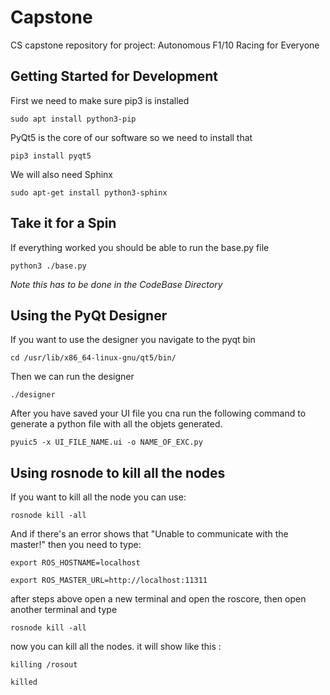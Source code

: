 # Capstone
CS capstone repository for project: Autonomous F1/10 Racing for Everyone

## Getting Started for Development

First we need to make sure pip3 is installed

`sudo apt install python3-pip`

PyQt5 is the core of our software so we need to install that

`pip3 install pyqt5`

We will also need Sphinx

`sudo apt-get install python3-sphinx`

## Take it for a Spin
If everything worked you should be able to run the base.py file 

`python3 ./base.py`

*Note this has to be done in the CodeBase Directory*

## Using the PyQt Designer
If you want to use the designer you navigate to the pyqt bin

`cd /usr/lib/x86_64-linux-gnu/qt5/bin/`

Then we can run the designer

`./designer`

After you have saved your UI file you cna run the following command to generate a python file with all the objets generated.

`pyuic5 -x UI_FILE_NAME.ui -o NAME_OF_EXC.py`

## Using rosnode to kill all the nodes
If you want to kill all the node you can use:

`rosnode kill -all`

And if there's an error shows that "Unable to communicate with the master!" then you need to type:

`export ROS_HOSTNAME=localhost`

`export ROS_MASTER_URL=http://localhost:11311`

after steps above open a new terminal and open the roscore, then open another terminal and type

`rosnode kill -all`

now you can kill all the nodes. it will show like this : 

`killing /rosout`

`killed`
